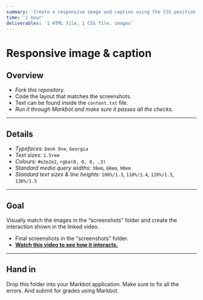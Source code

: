 ```yaml
---
summary: 'Create a responsive image and caption using the CSS position properties and media queries.'
time: '1 hour'
deliverables: '1 HTML file, 1 CSS file, images'
---
```


# Responsive image & caption

## Overview

- *Fork this repository.*
- Code the layout that matches the screenshots.
- Text can be found inside the `content.txt` file.
- *Run it through Markbot and make sure it passes all the checks.*

---

## Details

- *Typefaces:* `Denk One`, `Georgia`
- *Text sizes:* `1.5rem`
- *Colours:* `#e2e2e2`, `rgba(0, 0, 0, .3)`
- *Standard media query widths:* `38em`, `60em`, `90em`
- *Standard text sizes & line heights:* `100%/1.3`, `110%/1.4`, `120%/1.5`, `130%/1.5`

---

## Goal

Visually match the images in the “screenshots” folder and create the interaction shown in the linked video.

- Final screenshots in the “screenshots” folder.
- [**Watch this video to see how it interacts.**](https://youtu.be/jUkCdgGDlvs)

---

## Hand in

Drop this folder into your Markbot application. Make sure to fix all the errors. And submit for grades using Markbot.
